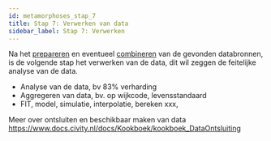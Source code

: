 ```yaml
---
id: metamorphoses_stap_7
title: Stap 7: Verwerken van data
sidebar_label: Stap 7: Verwerken
---
```


Na het [prepareren](stap_5.md) en eventueel [combineren](stap_6.md) van de gevonden databronnen, is de volgende stap het verwerken van de data, dit wil zeggen de feitelijke analyse van de data. 

+ Analyse van de data, bv 83% verharding
+ Aggregeren van data, bv. op wijkcode, levensstandaard
+ FIT, model, simulatie, interpolatie, bereken xxx, 

Meer over ontsluiten en beschikbaar maken van data 
https://www.docs.civity.nl/docs/Kookboek/kookboek_DataOntsluiting